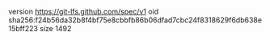 version https://git-lfs.github.com/spec/v1
oid sha256:f24b56da32b8f4bf75e8cbbfb86b06dfad7cbc24f8318629f6db638e15bff223
size 1492
